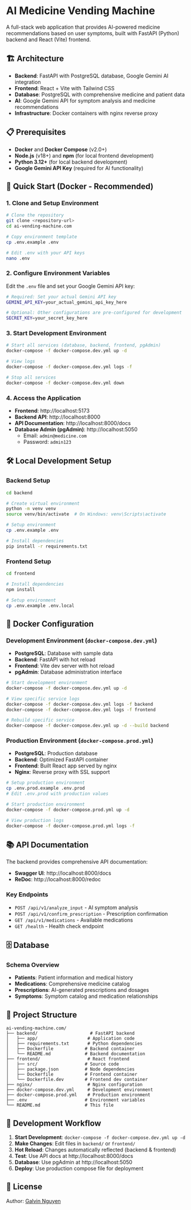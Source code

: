 # AI Medicine Vending Machine

A full-stack web application that provides AI-powered medicine recommendations based on user symptoms, built with FastAPI (Python) backend and React (Vite) frontend.

## 🏗️ Architecture

- **Backend**: FastAPI with PostgreSQL database, Google Gemini AI integration
- **Frontend**: React + Vite with Tailwind CSS
- **Database**: PostgreSQL with comprehensive medicine and patient data
- **AI**: Google Gemini API for symptom analysis and medicine recommendations
- **Infrastructure**: Docker containers with nginx reverse proxy

## 📋 Prerequisites

- **Docker** and **Docker Compose** (v2.0+)
- **Node.js** (v18+) and **npm** (for local frontend development)
- **Python 3.12+** (for local backend development)
- **Google Gemini API Key** (required for AI functionality)

## 🚀 Quick Start (Docker - Recommended)

### 1. Clone and Setup Environment

```bash
# Clone the repository
git clone <repository-url>
cd ai-vending-machine.com

# Copy environment template
cp .env.example .env

# Edit .env with your API keys
nano .env
```

### 2. Configure Environment Variables

Edit the `.env` file and set your Google Gemini API key:

```bash
# Required: Set your actual Gemini API key
GEMINI_API_KEY=your_actual_gemini_api_key_here

# Optional: Other configurations are pre-configured for development
SECRET_KEY=your_secret_key_here
```

### 3. Start Development Environment

```bash
# Start all services (database, backend, frontend, pgAdmin)
docker-compose -f docker-compose.dev.yml up -d

# View logs
docker-compose -f docker-compose.dev.yml logs -f

# Stop all services
docker-compose -f docker-compose.dev.yml down
```

### 4. Access the Application

- **Frontend**: http://localhost:5173
- **Backend API**: http://localhost:8000
- **API Documentation**: http://localhost:8000/docs
- **Database Admin (pgAdmin)**: http://localhost:5050
  - Email: `admin@medicine.com`
  - Password: `admin123`

## 🛠️ Local Development Setup

### Backend Setup

```bash
cd backend

# Create virtual environment
python -m venv venv
source venv/bin/activate  # On Windows: venv\Scripts\activate

# Setup environment
cp .env.example .env

# Install dependencies
pip install -r requirements.txt

```

### Frontend Setup

```bash
cd frontend

# Install dependencies
npm install

# Setup environment
cp .env.example .env.local
```

## 🐳 Docker Configuration

### Development Environment (`docker-compose.dev.yml`)

- **PostgreSQL**: Database with sample data
- **Backend**: FastAPI with hot reload
- **Frontend**: Vite dev server with hot reload
- **pgAdmin**: Database administration interface

```bash
# Start development environment
docker-compose -f docker-compose.dev.yml up -d

# View specific service logs
docker-compose -f docker-compose.dev.yml logs -f backend
docker-compose -f docker-compose.dev.yml logs -f frontend

# Rebuild specific service
docker-compose -f docker-compose.dev.yml up -d --build backend
```

### Production Environment (`docker-compose.prod.yml`)

- **PostgreSQL**: Production database
- **Backend**: Optimized FastAPI container
- **Frontend**: Built React app served by nginx
- **Nginx**: Reverse proxy with SSL support

```bash
# Setup production environment
cp .env.prod.example .env.prod
# Edit .env.prod with production values

# Start production environment
docker-compose -f docker-compose.prod.yml up -d

# View production logs
docker-compose -f docker-compose.prod.yml logs -f
```

## 📚 API Documentation

The backend provides comprehensive API documentation:

- **Swagger UI**: http://localhost:8000/docs
- **ReDoc**: http://localhost:8000/redoc

### Key Endpoints

- `POST /api/v1/analyze_input` - AI symptom analysis
- `POST /api/v1/confirm_prescription` - Prescription confirmation
- `GET /api/v1/medications` - Available medications
- `GET /health` - Health check endpoint

## 🗄️ Database

### Schema Overview

- **Patients**: Patient information and medical history
- **Medications**: Comprehensive medicine catalog
- **Prescriptions**: AI-generated prescriptions and dosages
- **Symptoms**: Symptom catalog and medication relationships

## 📁 Project Structure

```
ai-vending-machine.com/
├── backend/                    # FastAPI backend
│   ├── app/                   # Application code
│   ├── requirements.txt       # Python dependencies
│   ├── Dockerfile            # Backend container
│   └── README.md             # Backend documentation
├── frontend/                  # React frontend
│   ├── src/                  # Source code
│   ├── package.json          # Node dependencies
│   ├── Dockerfile            # Frontend container
│   └── Dockerfile.dev        # Frontend dev container
├── nginx/                     # Nginx configuration
├── docker-compose.dev.yml     # Development environment
├── docker-compose.prod.yml    # Production environment
├── .env                      # Environment variables
└── README.md                 # This file
```

## 🎯 Development Workflow

1. **Start Development**: `docker-compose -f docker-compose.dev.yml up -d`
2. **Make Changes**: Edit files in `backend/` or `frontend/`
3. **Hot Reload**: Changes automatically reflected (backend & frontend)
4. **Test**: Use API docs at http://localhost:8000/docs
5. **Database**: Use pgAdmin at http://localhost:5050
6. **Deploy**: Use production compose file for deployment


## 📄 License

Author: [Galvin Nguyen](https://github.com/galvin1912)
